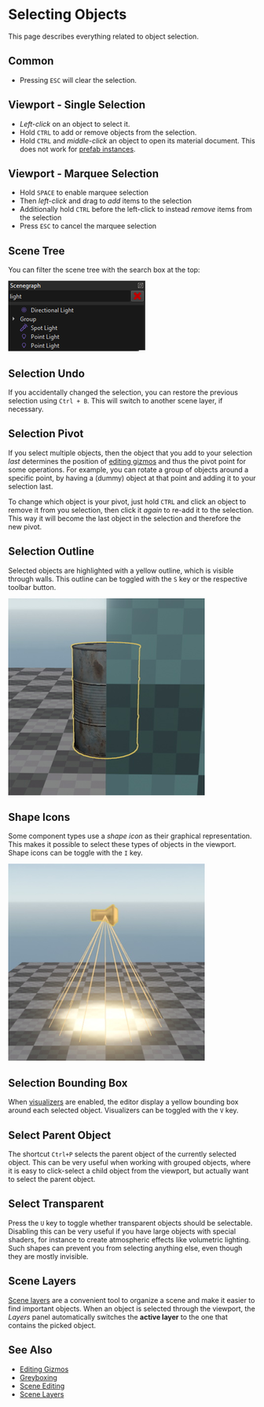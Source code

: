 # Selecting Objects

This page describes everything related to object selection.

## Common

* Pressing `ESC` will clear the selection.

## Viewport - Single Selection

* *Left-click* on an object to select it.
* Hold `CTRL` to add or remove objects from the selection.
* Hold `CTRL` and *middle-click* an object to open its material document. This does not work for [prefab instances](../prefabs/prefabs-overview.md).

## Viewport - Marquee Selection

* Hold `SPACE` to enable marquee selection
* Then *left-click* and drag to *add* items to the selection
* Additionally hold `CTRL` before the left-click to instead *remove* items from the selection
* Press `ESC` to cancel the marquee selection

## Scene Tree

You can filter the scene tree with the search box at the top:

![Scene Tree Filter](media/scene-tree-filter.png)

## Selection Undo

If you accidentally changed the selection, you can restore the previous selection using `Ctrl + B`. This will switch to another scene layer, if necessary.

## Selection Pivot

If you select multiple objects, then the object that you add to your selection *last* determines the position of [editing gizmos](gizmos.md) and thus the pivot point for some operations. For example, you can rotate a group of objects around a specific point, by having a (dummy) object at that point and adding it to your selection last.

To change which object is your pivot, just hold `CTRL` and click an object to remove it from you selection, then click it *again* to re-add it to the selection. This way it will become the last object in the selection and therefore the new pivot.

## Selection Outline

Selected objects are highlighted with a yellow outline, which is visible through walls. This outline can be toggled with the `S` key or the respective toolbar button.

![Selection Outline](media/selection-outline.jpg)

## Shape Icons

Some component types use a *shape icon* as their graphical representation. This makes it possible to select these types of objects in the viewport. Shape icons can be toggle with the `I` key.

![Shape Icon](media/visualizer-shapeicon.jpg)

## Selection Bounding Box

When [visualizers](gizmos.md#visualizers) are enabled, the editor display a yellow bounding box around each selected object. Visualizers can be toggled with the `V` key.

## Select Parent Object

The shortcut `Ctrl+P` selects the parent object of the currently selected object. This can be very useful when working with grouped objects, where it is easy to click-select a child object from the viewport, but actually want to select the parent object.

## Select Transparent

Press the `U` key to toggle whether transparent objects should be selectable. Disabling this can be very useful if you have large objects with special shaders, for instance to create atmospheric effects like volumetric lighting. Such shapes can prevent you from selecting anything else, even though they are mostly invisible.

## Scene Layers

[Scene layers](scene-layers.md) are a convenient tool to organize a scene and make it easier to find important objects. When an object is selected through the viewport, the *Layers* panel automatically switches the **active layer** to the one that contains the picked object.

## See Also

* [Editing Gizmos](gizmos.md)
* [Greyboxing](greyboxing.md)
* [Scene Editing](scene-editing.md)
* [Scene Layers](scene-layers.md)
